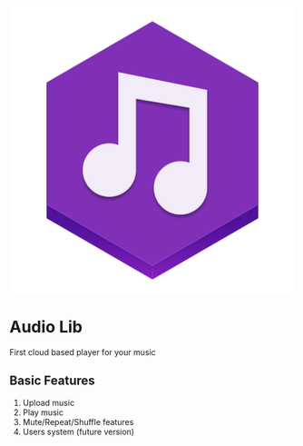<p align="center"> 
<img src="https://raw.githubusercontent.com/barbarossa95/audio_lib/master/resources/assets/img/music.png">
</p>
<h1>Audio Lib</h1>
<p>First cloud based player for your music</p>
<h2>Basic Features</h2>
<ol>
    <li>Upload music</li>
    <li>Play music</li>
    <li>Mute/Repeat/Shuffle features</li>
    <li>Users system (future version)</li>
</ol>
